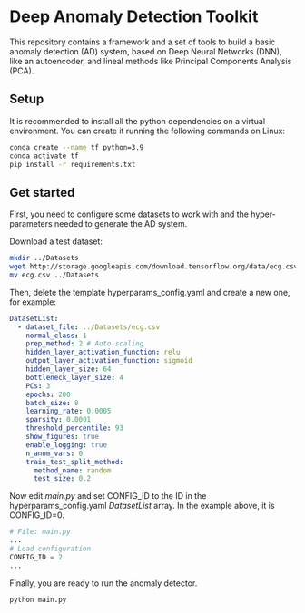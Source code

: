 # Deep Anomaly Detection Toolkit

This repository contains a framework and a set of tools to build a basic anomaly detection (AD) system, based on Deep Neural Networks (DNN), like an autoencoder, and lineal methods like Principal Components Analysis (PCA).

## Setup

It is recommended to install all the python dependencies on a virtual environment. You can create it running the following commands on Linux:

```bash
conda create --name tf python=3.9
conda activate tf
pip install -r requirements.txt
```

 ## Get started

First, you need to configure some datasets to work with and the hyper-parameters needed to generate the AD system.

Download a test dataset:

```bash
mkdir ../Datasets
wget http://storage.googleapis.com/download.tensorflow.org/data/ecg.csv
mv ecg.csv ../Datasets
```

Then, delete the template hyperparams_config.yaml and create a new one, for example:

```yaml
DatasetList:
  - dataset_file: ../Datasets/ecg.csv
    normal_class: 1
    prep_method: 2 # Auto-scaling
    hidden_layer_activation_function: relu
    output_layer_activation_function: sigmoid
    hidden_layer_size: 64
    bottleneck_layer_size: 4
    PCs: 3
    epochs: 200
    batch_size: 8
    learning_rate: 0.0005
    sparsity: 0.0001
    threshold_percentile: 93
    show_figures: true
    enable_logging: true
    n_anom_vars: 0
    train_test_split_method:
      method_name: random
      test_size: 0.2
```

Now edit *main.py* and set CONFIG_ID to the ID in the hyperparams_config.yaml *DatasetList* array. In the example above, it is CONFIG_ID=0.

```python
# File: main.py
...
# Load configuration
CONFIG_ID = 2
...
```

Finally, you are ready to run the anomaly detector.

```bash
python main.py
```


